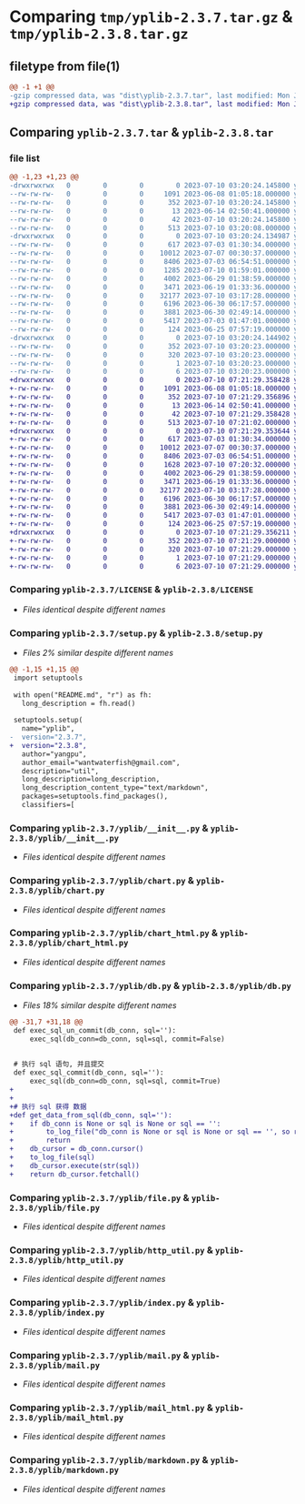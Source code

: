 # Comparing `tmp/yplib-2.3.7.tar.gz` & `tmp/yplib-2.3.8.tar.gz`

## filetype from file(1)

```diff
@@ -1 +1 @@
-gzip compressed data, was "dist\yplib-2.3.7.tar", last modified: Mon Jul 10 03:20:24 2023, max compression
+gzip compressed data, was "dist\yplib-2.3.8.tar", last modified: Mon Jul 10 07:21:29 2023, max compression
```

## Comparing `yplib-2.3.7.tar` & `yplib-2.3.8.tar`

### file list

```diff
@@ -1,23 +1,23 @@
-drwxrwxrwx   0        0        0        0 2023-07-10 03:20:24.145800 yplib-2.3.7/
--rw-rw-rw-   0        0        0     1091 2023-06-08 01:05:18.000000 yplib-2.3.7/LICENSE
--rw-rw-rw-   0        0        0      352 2023-07-10 03:20:24.145800 yplib-2.3.7/PKG-INFO
--rw-rw-rw-   0        0        0       13 2023-06-14 02:50:41.000000 yplib-2.3.7/README.md
--rw-rw-rw-   0        0        0       42 2023-07-10 03:20:24.145800 yplib-2.3.7/setup.cfg
--rw-rw-rw-   0        0        0      513 2023-07-10 03:20:08.000000 yplib-2.3.7/setup.py
-drwxrwxrwx   0        0        0        0 2023-07-10 03:20:24.134987 yplib-2.3.7/yplib/
--rw-rw-rw-   0        0        0      617 2023-07-03 01:30:34.000000 yplib-2.3.7/yplib/__init__.py
--rw-rw-rw-   0        0        0    10012 2023-07-07 00:30:37.000000 yplib-2.3.7/yplib/chart.py
--rw-rw-rw-   0        0        0     8406 2023-07-03 06:54:51.000000 yplib-2.3.7/yplib/chart_html.py
--rw-rw-rw-   0        0        0     1285 2023-07-10 01:59:01.000000 yplib-2.3.7/yplib/db.py
--rw-rw-rw-   0        0        0     4002 2023-06-29 01:38:59.000000 yplib-2.3.7/yplib/file.py
--rw-rw-rw-   0        0        0     3471 2023-06-19 01:33:36.000000 yplib-2.3.7/yplib/http_util.py
--rw-rw-rw-   0        0        0    32177 2023-07-10 03:17:28.000000 yplib-2.3.7/yplib/index.py
--rw-rw-rw-   0        0        0     6196 2023-06-30 06:17:57.000000 yplib-2.3.7/yplib/mail.py
--rw-rw-rw-   0        0        0     3881 2023-06-30 02:49:14.000000 yplib-2.3.7/yplib/mail_html.py
--rw-rw-rw-   0        0        0     5417 2023-07-03 01:47:01.000000 yplib-2.3.7/yplib/markdown.py
--rw-rw-rw-   0        0        0      124 2023-06-25 07:57:19.000000 yplib-2.3.7/yplib/temp.py
-drwxrwxrwx   0        0        0        0 2023-07-10 03:20:24.144902 yplib-2.3.7/yplib.egg-info/
--rw-rw-rw-   0        0        0      352 2023-07-10 03:20:23.000000 yplib-2.3.7/yplib.egg-info/PKG-INFO
--rw-rw-rw-   0        0        0      320 2023-07-10 03:20:23.000000 yplib-2.3.7/yplib.egg-info/SOURCES.txt
--rw-rw-rw-   0        0        0        1 2023-07-10 03:20:23.000000 yplib-2.3.7/yplib.egg-info/dependency_links.txt
--rw-rw-rw-   0        0        0        6 2023-07-10 03:20:23.000000 yplib-2.3.7/yplib.egg-info/top_level.txt
+drwxrwxrwx   0        0        0        0 2023-07-10 07:21:29.358428 yplib-2.3.8/
+-rw-rw-rw-   0        0        0     1091 2023-06-08 01:05:18.000000 yplib-2.3.8/LICENSE
+-rw-rw-rw-   0        0        0      352 2023-07-10 07:21:29.356896 yplib-2.3.8/PKG-INFO
+-rw-rw-rw-   0        0        0       13 2023-06-14 02:50:41.000000 yplib-2.3.8/README.md
+-rw-rw-rw-   0        0        0       42 2023-07-10 07:21:29.358428 yplib-2.3.8/setup.cfg
+-rw-rw-rw-   0        0        0      513 2023-07-10 07:21:02.000000 yplib-2.3.8/setup.py
+drwxrwxrwx   0        0        0        0 2023-07-10 07:21:29.353644 yplib-2.3.8/yplib/
+-rw-rw-rw-   0        0        0      617 2023-07-03 01:30:34.000000 yplib-2.3.8/yplib/__init__.py
+-rw-rw-rw-   0        0        0    10012 2023-07-07 00:30:37.000000 yplib-2.3.8/yplib/chart.py
+-rw-rw-rw-   0        0        0     8406 2023-07-03 06:54:51.000000 yplib-2.3.8/yplib/chart_html.py
+-rw-rw-rw-   0        0        0     1628 2023-07-10 07:20:32.000000 yplib-2.3.8/yplib/db.py
+-rw-rw-rw-   0        0        0     4002 2023-06-29 01:38:59.000000 yplib-2.3.8/yplib/file.py
+-rw-rw-rw-   0        0        0     3471 2023-06-19 01:33:36.000000 yplib-2.3.8/yplib/http_util.py
+-rw-rw-rw-   0        0        0    32177 2023-07-10 03:17:28.000000 yplib-2.3.8/yplib/index.py
+-rw-rw-rw-   0        0        0     6196 2023-06-30 06:17:57.000000 yplib-2.3.8/yplib/mail.py
+-rw-rw-rw-   0        0        0     3881 2023-06-30 02:49:14.000000 yplib-2.3.8/yplib/mail_html.py
+-rw-rw-rw-   0        0        0     5417 2023-07-03 01:47:01.000000 yplib-2.3.8/yplib/markdown.py
+-rw-rw-rw-   0        0        0      124 2023-06-25 07:57:19.000000 yplib-2.3.8/yplib/temp.py
+drwxrwxrwx   0        0        0        0 2023-07-10 07:21:29.356211 yplib-2.3.8/yplib.egg-info/
+-rw-rw-rw-   0        0        0      352 2023-07-10 07:21:29.000000 yplib-2.3.8/yplib.egg-info/PKG-INFO
+-rw-rw-rw-   0        0        0      320 2023-07-10 07:21:29.000000 yplib-2.3.8/yplib.egg-info/SOURCES.txt
+-rw-rw-rw-   0        0        0        1 2023-07-10 07:21:29.000000 yplib-2.3.8/yplib.egg-info/dependency_links.txt
+-rw-rw-rw-   0        0        0        6 2023-07-10 07:21:29.000000 yplib-2.3.8/yplib.egg-info/top_level.txt
```

### Comparing `yplib-2.3.7/LICENSE` & `yplib-2.3.8/LICENSE`

 * *Files identical despite different names*

### Comparing `yplib-2.3.7/setup.py` & `yplib-2.3.8/setup.py`

 * *Files 2% similar despite different names*

```diff
@@ -1,15 +1,15 @@
 import setuptools
 
 with open("README.md", "r") as fh:
   long_description = fh.read()
 
 setuptools.setup(
   name="yplib",
-  version="2.3.7",
+  version="2.3.8",
   author="yangpu",
   author_email="wantwaterfish@gmail.com",
   description="util",
   long_description=long_description,
   long_description_content_type="text/markdown",
   packages=setuptools.find_packages(),
   classifiers=[
```

### Comparing `yplib-2.3.7/yplib/__init__.py` & `yplib-2.3.8/yplib/__init__.py`

 * *Files identical despite different names*

### Comparing `yplib-2.3.7/yplib/chart.py` & `yplib-2.3.8/yplib/chart.py`

 * *Files identical despite different names*

### Comparing `yplib-2.3.7/yplib/chart_html.py` & `yplib-2.3.8/yplib/chart_html.py`

 * *Files identical despite different names*

### Comparing `yplib-2.3.7/yplib/db.py` & `yplib-2.3.8/yplib/db.py`

 * *Files 18% similar despite different names*

```diff
@@ -31,7 +31,18 @@
 def exec_sql_un_commit(db_conn, sql=''):
     exec_sql(db_conn=db_conn, sql=sql, commit=False)
 
 
 # 执行 sql 语句, 并且提交
 def exec_sql_commit(db_conn, sql=''):
     exec_sql(db_conn=db_conn, sql=sql, commit=True)
+
+
+# 执行 sql 获得 数据
+def get_data_from_sql(db_conn, sql=''):
+    if db_conn is None or sql is None or sql == '':
+        to_log_file("db_conn is None or sql is None or sql == '', so return")
+        return
+    db_cursor = db_conn.cursor()
+    to_log_file(sql)
+    db_cursor.execute(str(sql))
+    return db_cursor.fetchall()
```

### Comparing `yplib-2.3.7/yplib/file.py` & `yplib-2.3.8/yplib/file.py`

 * *Files identical despite different names*

### Comparing `yplib-2.3.7/yplib/http_util.py` & `yplib-2.3.8/yplib/http_util.py`

 * *Files identical despite different names*

### Comparing `yplib-2.3.7/yplib/index.py` & `yplib-2.3.8/yplib/index.py`

 * *Files identical despite different names*

### Comparing `yplib-2.3.7/yplib/mail.py` & `yplib-2.3.8/yplib/mail.py`

 * *Files identical despite different names*

### Comparing `yplib-2.3.7/yplib/mail_html.py` & `yplib-2.3.8/yplib/mail_html.py`

 * *Files identical despite different names*

### Comparing `yplib-2.3.7/yplib/markdown.py` & `yplib-2.3.8/yplib/markdown.py`

 * *Files identical despite different names*

